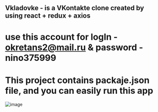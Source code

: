 

## Vkladovke - is a VKontakte clone created by using react + redux + axios
# use this account for logIn - okretans2@mail.ru & password - nino375999
# This project contains packaje.json file, and you can  easily run this app 


![image](https://user-images.githubusercontent.com/45328544/121179187-77660880-c870-11eb-88e5-eee43ab1ce8b.png)
